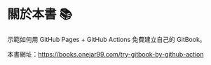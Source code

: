 # 關於本書 📚

示範如何用 GitHub Pages + GitHub Actions 免費建立自己的 GitBook。

本書網址：https://books.onejar99.com/try-gitbook-by-github-action

